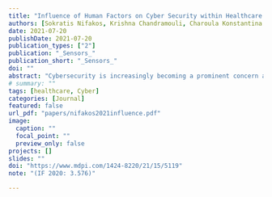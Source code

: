 ```yaml
---
title: "Influence of Human Factors on Cyber Security within Healthcare Organisations: A Systematic Review"
authors: [Sokratis Nifakos, Krishna Chandramouli, Charoula Konstantina Nikolaou, Panagiotis Papachristou, Sabine Koch, Emmanouil Panaousis, Stefano Bonacina]
date: 2021-07-20
publishDate: 2021-07-20
publication_types: ["2"]
publication: "_Sensors_"
publication_short: "_Sensors_"
doi: ""
abstract: "Cybersecurity is increasingly becoming a prominent concern among health- care providers in adopting digital technologies for improving the quality of care delivered to patients. The recent reports on cyber attacks, such as ransomware and WannaCry, have brought to life the destructive nature of such attacks upon healthcare. In complement to cyberattacks, which have been targeted against the vulnerabilities of information technology (IT) infrastructures, a new form of cyber attack aims to exploit human vulnerabilities; such attacks are categorised as social engineering attacks. Following an increase in the frequency and ingenuity of attacks launched against hospitals and clinical environments with the intention of causing service disruption, there is a strong need to study the level of awareness programmes and training activities offered to the staff by healthcare organisations. Objective: The objective of this systematic review is to identify commonly encountered factors that cybersecurity postures of a healthcare organisation, resulting from the ignorance of cyber threat to healthcare. The systematic review aims to consolidate the current literature being reported upon human behaviour resulting in security gaps that mitigate the cyber defence strategy adopted by healthcare organisations. Additionally, the paper also reviews the organisational risk assessment methodology implemented and the policies being adopted to strengthen cybersecurity. Methods: The topic of cybersecurity within healthcare and the clinical environment has attracted the interest of several researchers, resulting in a broad range of literature. The inclusion criteria for the articles in the review stem from the scope of the five research questions identified. To this end, we conducted seven search queries across three repositories, namely (i) PubMed®/MED-LINE; (ii) Cumulative Index to Nursing and Allied Health Literature (CINAHL); and (iii) Web of Science (WoS), using key words related to cybersecurity awareness, training, organisation risk assessment methodologies, policies and recommendations adopted as counter measures within health care. These were restricted to around the last 12 years. Results: A total of 70 articles were selected to be included in the review, which addresses the complexity of cybersecurity measures adopted within the healthcare and clinical environments. The articles included in the review highlight the evolving nature of cybersecurity threats stemming from exploiting IT infrastructures to more advanced attacks launched with the intent of exploiting human vulnerability. A steady increase in the literature on the threat of phishing attacks evidences the growing threat of social engineering attacks. As a countermeasure, through the review, we identified articles that provide methodologies resulting from case studies to promote cybersecurity awareness among stakeholders. The articles included highlight the need to adopt cyber hygiene practices among healthcare professionals while accessing social media platforms, which forms an ideal test bed for the attackers to gain insight into the life of healthcare professionals. Additionally, the review also includes articles that present strategies adopted by healthcare organisations in countering the impact of social engineering attacks. The evaluation of the cybersecurity risk assessment of an organisation is another key area of study reported in the literature that recommends the organisation of European and international standards in countering social engineering attacks. Lastly, the review includes articles reporting on national case studies with an overview of the economic and societal impact of service disruptions encountered due to cyberattacks. Discussion: One of the limitations of the review is the subjective ranking of the authors associated to the relevance of literature to each of the research questions identified. We also acknowledge the limited amount of literature that focuses on human factors of cybersecurity in health care in general; therefore, the search queries were formulated using well-established cybersecurity related topics categorised according to the threats, risk assessment and organisational strategies reported in the literature."
# summary: ""
tags: [healthcare, Cyber]
categories: [Journal]
featured: false
url_pdf: "papers/nifakos2021influence.pdf"
image:
  caption: ""
  focal_point: ""
  preview_only: false
projects: []
slides: ""
doi: "https://www.mdpi.com/1424-8220/21/15/5119"
note: "(IF 2020: 3.576)"

---
```

